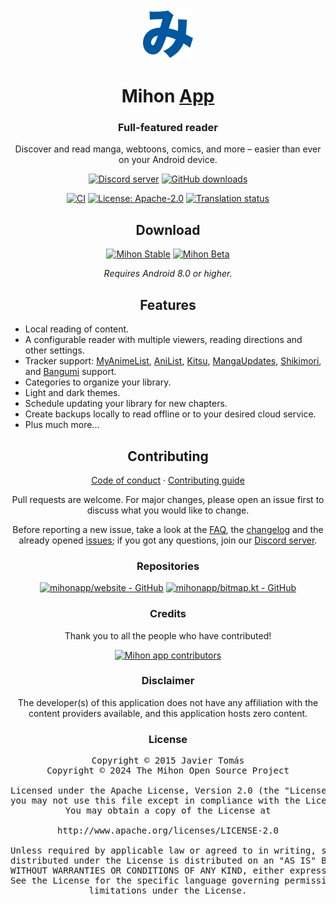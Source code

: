 <div align="center">

<a href="https://mihon.app">
    <img src="./.github/assets/logo.png" alt="Mihon logo" title="Mihon logo" width="80"/>
</a>

# Mihon [App](#)

### Full-featured reader
Discover and read manga, webtoons, comics, and more – easier than ever on your Android device.

[![Discord server](https://img.shields.io/discord/1195734228319617024.svg?label=&labelColor=6A7EC2&color=7389D8&logo=discord&logoColor=FFFFFF)](https://discord.gg/mihon)
[![GitHub downloads](https://img.shields.io/github/downloads/mihonapp/mihon/total?label=downloads&labelColor=27303D&color=0D1117&logo=github&logoColor=FFFFFF&style=flat)](https://github.com/mihonapp/mihon/releases)

[![CI](https://img.shields.io/github/actions/workflow/status/mihonapp/mihon/build_push.yml?labelColor=27303D)](https://github.com/mihonapp/mihon/actions/workflows/build_push.yml)
[![License: Apache-2.0](https://img.shields.io/github/license/mihonapp/mihon?labelColor=27303D&color=0877d2)](/LICENSE)
[![Translation status](https://img.shields.io/weblate/progress/mihon?labelColor=27303D&color=946300)](https://hosted.weblate.org/engage/mihon/)

## Download

[![Mihon Stable](https://img.shields.io/github/release/mihonapp/mihon.svg?maxAge=3600&label=Stable&labelColor=06599d&color=043b69)](https://github.com/mihonapp/mihon/releases)
[![Mihon Beta](https://img.shields.io/github/v/release/mihonapp/mihon-preview.svg?maxAge=3600&label=Beta&labelColor=2c2c47&color=1c1c39)](https://github.com/mihonapp/mihon-preview/releases)

*Requires Android 8.0 or higher.*

## Features

<div align="left">

* Local reading of content.
* A configurable reader with multiple viewers, reading directions and other settings.
* Tracker support: [MyAnimeList](https://myanimelist.net/), [AniList](https://anilist.co/), [Kitsu](https://kitsu.io/), [MangaUpdates](https://mangaupdates.com), [Shikimori](https://shikimori.one), and [Bangumi](https://bgm.tv/) support.
* Categories to organize your library.
* Light and dark themes.
* Schedule updating your library for new chapters.
* Create backups locally to read offline or to your desired cloud service.
* Plus much more...

</div>

## Contributing

[Code of conduct](./CODE_OF_CONDUCT.md) · [Contributing guide](./CONTRIBUTING.md)

Pull requests are welcome. For major changes, please open an issue first to discuss what you would like to change.

Before reporting a new issue, take a look at the [FAQ](https://mihon.app/docs/faq/general), the [changelog](https://mihon.app/changelogs/) and the already opened [issues](https://github.com/mihonapp/mihon/issues); if you got any questions, join our [Discord server](https://discord.gg/mihon).


### Repositories

[![mihonapp/website - GitHub](https://github-readme-stats.vercel.app/api/pin/?username=mihonapp&repo=website&bg_color=161B22&text_color=c9d1d9&title_color=0877d2&icon_color=0877d2&border_radius=8&hide_border=true)](https://github.com/mihonapp/website/)
[![mihonapp/bitmap.kt - GitHub](https://github-readme-stats.vercel.app/api/pin/?username=mihonapp&repo=bitmap.kt&bg_color=161B22&text_color=c9d1d9&title_color=0877d2&icon_color=0877d2&border_radius=8&hide_border=true)](https://github.com/mihonapp/bitmap.kt/)

### Credits

Thank you to all the people who have contributed!

<a href="https://github.com/mihonapp/mihon/graphs/contributors">
    <img src="https://contrib.rocks/image?repo=mihonapp/mihon" alt="Mihon app contributors" title="Mihon app contributors" width="800"/>
</a>

### Disclaimer

The developer(s) of this application does not have any affiliation with the content providers available, and this application hosts zero content.

### License

<pre>
Copyright © 2015 Javier Tomás
Copyright © 2024 The Mihon Open Source Project

Licensed under the Apache License, Version 2.0 (the "License");
you may not use this file except in compliance with the License.
You may obtain a copy of the License at

http://www.apache.org/licenses/LICENSE-2.0

Unless required by applicable law or agreed to in writing, software
distributed under the License is distributed on an "AS IS" BASIS,
WITHOUT WARRANTIES OR CONDITIONS OF ANY KIND, either express or implied.
See the License for the specific language governing permissions and
limitations under the License.
</pre>

</div>
